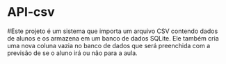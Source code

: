 # API-csv

#Este projeto é um sistema que importa um arquivo CSV contendo dados de alunos e os armazena em um banco de dados SQLite. Ele também cria uma nova coluna vazia no banco de dados que será preenchida com a previsão de se o aluno irá ou não para a aula.

